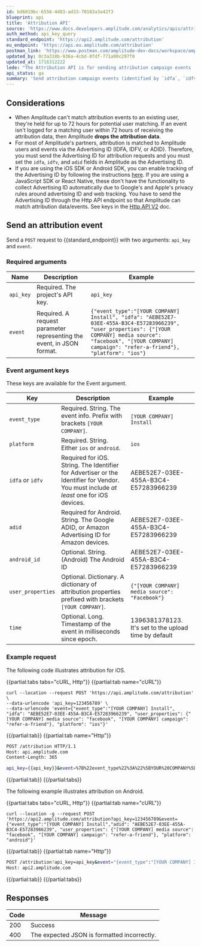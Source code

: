 ```yaml
---
id: bd6019bc-6556-4d83-ad33-70183a3a42f3
blueprint: api
title: 'Attribution API'
source: 'https://www.docs.developers.amplitude.com/analytics/apis/attribution-api/'
auth_method: api_key_query
standard_endpoint: 'https://api2.amplitude.com/attribution'
eu_endpoint: 'https://api.eu.amplitude.com/attribution'
postman_link: 'https://www.postman.com/amplitude-dev-docs/workspace/amplitude-developers/folder/20044411-1fcbe9b1-677c-41ba-9e24-4d8419730071?action=share&source=copy-link&creator=29131806&ctx=documentation'
updated_by: 0c3a318b-936a-4cbd-8fdf-771a90c297f0
updated_at: 1716312222
lede: "The Attribution API is for sending attribution campaign events (identified by\_`idfa`,\_`idfv`, or\_`adid`) that contain attribution information."
api_status: ga
summary: 'Send attribution campaign events (identified by `idfa`, `idfv`, or `adid`) that contain attribution information.'
---
```

## Considerations

- When Amplitude can't match attribution events to an existing user, they're held for up to 72 hours for potential user matching. If an event isn't logged for a matching user within 72 hours of receiving the attribution data, then Amplitude **drops the attribution data**.
- For most of Amplitude's partners, attribution is matched to Amplitude users and events via the Advertising ID (IDFA, IDFV, or ADID). Therefore, you must send the Advertising ID for attribution requests and you must set the `idfa`, `idfv`, and `adid` fields in Amplitude as the Advertising ID. 
- If you are using the iOS SDK or Android SDK, you can enable tracking of the Advertising ID by following the instructions [here](/docs/sdks/analytics/ios/ios-swift-sdk#advertiser-id). If you are using a JavaScript SDK or React Native, these don't have the functionality to collect Advertising ID automatically due to Google's and Apple's privacy rules around advertising ID and web tracking. You have to send the Advertising ID through the Http API endpoint so that Amplitude can match attribution data/events. See keys in the [Http API V2](/docs/apis/analytics/http-v2) doc.

## Send an attribution event

Send a `POST` request to {{standard_endpoint}} with two arguments: `api_key` and `event`.

### Required arguments

|Name| Description  | Example|
|---|---|---|
|`api_key`| <span class="required">Required</span>. The project's API key. | `api_key`|
|`event`| <span class="required">Required</span>. A request parameter representing the event, in JSON format.| `{"event_type":"[YOUR COMPANY] Install", "idfa": "AEBE52E7-03EE-455A-B3C4-E57283966239", "user_properties": {"[YOUR COMPANY] media source": "facebook", "[YOUR COMPANY] campaign": "refer-a-friend"}, "platform": "ios"}`|

### Event argument keys

These keys are available for the Event argument.

| <div class="big-column">Key</div>              | Description                                                                                                                          | Example                                                  |
|------------------|--------------------------------------------------------------------------------------------------------------------------------------|----------------------------------------------------------|
| `event_type`     | <span class="required">Required</span>. String. The event info. Prefix with brackets `[YOUR COMPANY]`.                                                             | `[YOUR COMPANY] Install`                                 |
| `platform`       | <span class="required">Required</span>. String. Either `ios` or `android`.                                                                                         | `ios`                                                    |
| `idfa` or `idfv` | <span class="required">Required for iOS</span>. String. The Identifier for Advertiser or the Identifier for Vendor. You must include *at least* one for iOS devices. | AEBE52E7-03EE-455A-B3C4-E57283966239                     |
| `adid`           | <span class="required">Required for Android</span>. String. The Google ADID, or Amazon Advertising ID for Amazon devices.                                          | AEBE52E7-03EE-455A-B3C4-E57283966239                     |
| `android_id`       | <span class="optional">Optional</span>. String. (Android) The Android ID                                                                                           | AEBE52E7-03EE-455A-B3C4-E57283966239                     |
| `user_properties`  | <span class="optional">Optional</span>. Dictionary. A dictionary of attribution properties prefixed with brackets `[YOUR COMPANY]`.                                | `{"[YOUR COMPANY] media source": "Facebook"}`            |
| `time`             | <span class="optional">Optional</span>. Long. Timestamp of the event in milliseconds since epoch.                                                                  | 1396381378123. It's set to the upload time by default |

### Example request

The following code illustrates attribution for iOS.

{{partial:tabs tabs="cURL, Http"}}
{{partial:tab name="cURL"}}
```curl
curl --location --request POST 'https://api.amplitude.com/attribution' \
--data-urlencode 'api_key=123456789' \
--data-urlencode 'event={"event_type":"[YOUR COMPANY] Install", "idfa": "AEBE52E7-03EE-455A-B3C4-E57283966239", "user_properties": {"[YOUR COMPANY] media source": "facebook", "[YOUR COMPANY] campaign": "refer-a-friend"}, "platform": "ios"}'
```
{{/partial:tab}}
{{partial:tab name="Http"}}
``` bash
POST /attribution HTTP/1.1
Host: api.amplitude.com
Content-Length: 365

api_key={{api_key}}&event=%7B%22event_type%22%3A%22%5BYOUR%20COMPANY%5D%20Install%22%2C%20%22idfa%22%3A%20%22AEBE52E7-03EE-455A-B3C4-E57283966239%22%2C%20%22user_properties%22%3A%20%7B%22%5BYOUR%20COMPANY%5D%20media%20source%22%3A%20%22facebook%22%2C%20%22%5BYOUR%20COMPANY%5D%20campaign%22%3A%20%22refer-a-friend%22%7D%2C%20%22platform%22%3A%20%22ios%22%7D
```
{{/partial:tab}}
{{/partial:tabs}}

The following example illustrates attribution on Android.

{{partial:tabs tabs="cURL, Http"}}
{{partial:tab name="cURL"}}
```curl
curl --location -g --request POST 'https://api2.amplitude.com/attribution?api_key=123456789&event={"event_type":"[YOUR COMPANY] Install","adid": "AEBE52E7-03EE-455A-B3C4-E57283966239", "user_properties": {"[YOUR COMPANY] media source": "facebook", "[YOUR COMPANY] campaign": "refer-a-friend"}, "platform": "android"}'
```
{{/partial:tab}}
{{partial:tab name="Http"}}
```bash
POST /attribution?api_key=api_key&event="{event_type":"[YOUR COMPANY] Install","adid": "AEBE52E7-03EE-455A-B3C4-E57283966239", "user_properties": {"[YOUR COMPANY] media source": "facebook", "[YOUR COMPANY] campaign": "refer-a-friend"}, "platform": "android"} HTTP/1.1
Host: api2.amplitude.com
```
{{/partial:tab}}
{{/partial:tabs}}

## Responses

| Code | Message                                                                                                                     |
|------|-----------------------------------------------------------------------------------------------------------------------------|
| 200  | Success                                                                                                                     |
| 400  | The expected JSON is formatted incorrectly.  |
